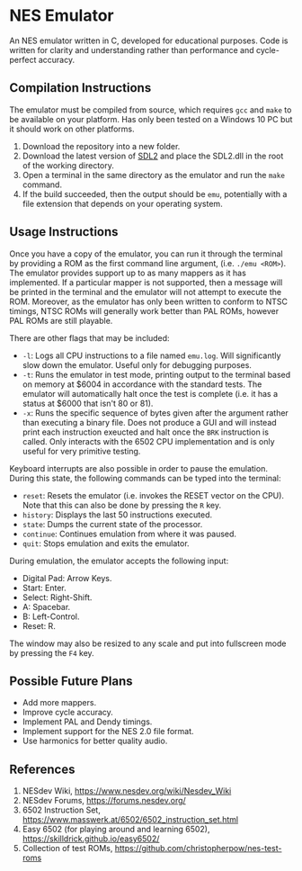 # NES Emulator
An NES emulator written in C, developed for educational purposes. Code is written for clarity and understanding rather than performance and cycle-perfect accuracy.

## Compilation Instructions
The emulator must be compiled from source, which requires `gcc` and `make` to be available on your platform. Has only been tested on a Windows 10 PC but it should work on other platforms.
1. Download the repository into a new folder.
2. Download the latest version of [SDL2](https://www.libsdl.org/) and place the SDL2.dll in the root of the working directory.
3. Open a terminal in the same directory as the emulator and run the `make` command.
4. If the build succeeded, then the output should be `emu`, potentially with a file extension that depends on your operating system.

## Usage Instructions
Once you have a copy of the emulator, you can run it through the terminal by providing a ROM as the first command line argument, (i.e. `./emu <ROM>`). The emulator provides support up to as many mappers as it has implemented. If a particular mapper is not supported, then a message will be printed in the terminal and the emulator will not attempt to execute the ROM. Moreover, as the emulator has only been written to conform to NTSC timings, NTSC ROMs will generally work better than PAL ROMs, however PAL ROMs are still playable.

There are other flags that may be included:
- `-l`: Logs all CPU instructions to a file named `emu.log`. Will significantly slow down the emulator. Useful only for debugging purposes.
- `-t`: Runs the emulator in test mode, printing output to the terminal based on memory at $6004 in accordance with the standard tests. The emulator will automatically halt once the test is complete (i.e. it has a status at $6000 that isn't 80 or 81).
- `-x`: Runs the specific sequence of bytes given after the argument rather than executing a binary file. Does not produce a GUI and will instead print each instruction exeucted and halt once the `BRK` instruction is called. Only interacts with the 6502 CPU implementation and is only useful for very primitive testing.

Keyboard interrupts are also possible in order to pause the emulation. During this state, the following commands can be typed into the terminal:
- `reset`: Resets the emulator (i.e. invokes the RESET vector on the CPU). Note that this can also be done by pressing the `R` key.
- `history`: Displays the last 50 instructions executed.
- `state`: Dumps the current state of the processor.
- `continue`: Continues emulation from where it was paused.
- `quit`: Stops emulation and exits the emulator.

During emulation, the emulator accepts the following input:
- Digital Pad: Arrow Keys.
- Start: Enter.
- Select: Right-Shift.
- A: Spacebar.
- B: Left-Control.
- Reset: R.

The window may also be resized to any scale and put into fullscreen mode by pressing the `F4` key.

## Possible Future Plans
- Add more mappers.
- Improve cycle accuracy.
- Implement PAL and Dendy timings.
- Implement support for the NES 2.0 file format.
- Use harmonics for better quality audio.

## References
1. NESdev Wiki, https://www.nesdev.org/wiki/Nesdev_Wiki
2. NESdev Forums, https://forums.nesdev.org/
4. 6502 Instruction Set, https://www.masswerk.at/6502/6502_instruction_set.html
5. Easy 6502 (for playing around and learning 6502), https://skilldrick.github.io/easy6502/
6. Collection of test ROMs, https://github.com/christopherpow/nes-test-roms

